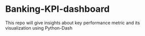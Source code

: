 # Banking-KPI-dashboard
This repo will give insights about key performance metric and its visualization using Python-Dash

